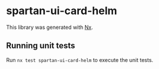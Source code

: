 # spartan-ui-card-helm

This library was generated with [Nx](https://nx.dev).


## Running unit tests

Run `nx test spartan-ui-card-helm` to execute the unit tests.

